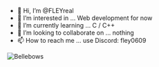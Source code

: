 - 👋 Hi, I’m @FLEYreal
- 👀 I’m interested in ... Web development for now
- 🌱 I’m currently learning ... C / C++
- 💞️ I’m looking to collaborate on ... nothing
- 📫 How to reach me ... use Discord: fley0609

![Bellebows]([https://github.com/jon/coolproject/raw/master/image/image.png](https://i2-prod.birminghammail.co.uk/incoming/article24609540.ece/ALTERNATES/s1200c/0_meet-the-dog-wh-862598.jpg))

<!---
FLEYreal/FLEYreal is a ✨ special ✨ repository because its `README.md` (this file) appears on your GitHub profile.
You can click the Preview link to take a look at your changes.
--->
